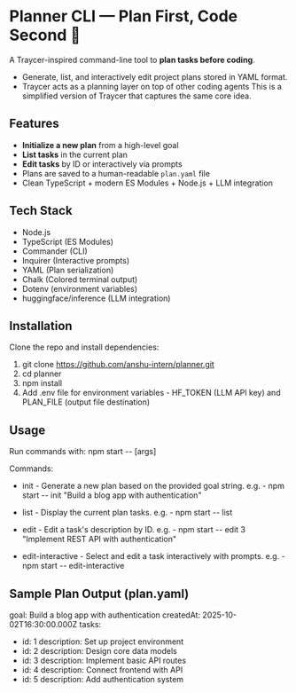 # Planner CLI — Plan First, Code Second 🧠

A Traycer-inspired command-line tool to **plan tasks before coding**.  
- Generate, list, and interactively edit project plans stored in YAML format.
- Traycer acts as a planning layer on top of other coding agents This is a simplified version of Traycer that captures the same core idea.




## Features

- **Initialize a new plan** from a high-level goal
- **List tasks** in the current plan  
- **Edit tasks** by ID or interactively via prompts  
- Plans are saved to a human-readable `plan.yaml` file  
- Clean TypeScript + modern ES Modules + Node.js + LLM integration



## Tech Stack

* Node.js
* TypeScript (ES Modules)
* Commander (CLI)
* Inquirer (Interactive prompts)
* YAML (Plan serialization)
* Chalk (Colored terminal output)
* Dotenv (environment variables)
* huggingface/inference (LLM integration)



## Installation

Clone the repo and install dependencies:

1. git clone https://github.com/anshu-intern/planner.git
2. cd planner
3. npm install
4. Add .env file for environment variables - HF_TOKEN (LLM API key) and PLAN_FILE (output file destination)



## Usage

Run commands with:
npm start -- <command> [args]

Commands:
* init <goal> - Generate a new plan based on the provided goal string.
    e.g. - npm start -- init "Build a blog app with authentication"

* list - Display the current plan tasks.
    e.g. - npm start -- list

* edit <taskId> <newDescription> - Edit a task's description by ID.
    e.g. - npm start -- edit 3 "Implement REST API with authentication"

* edit-interactive - Select and edit a task interactively with prompts.
    e.g. - npm start -- edit-interactive




## Sample Plan Output (plan.yaml)

goal: Build a blog app with authentication
createdAt: 2025-10-02T16:30:00.000Z
tasks:
  - id: 1
    description: Set up project environment
  - id: 2
    description: Design core data models
  - id: 3
    description: Implement basic API routes
  - id: 4
    description: Connect frontend with API
  - id: 5
    description: Add authentication system

